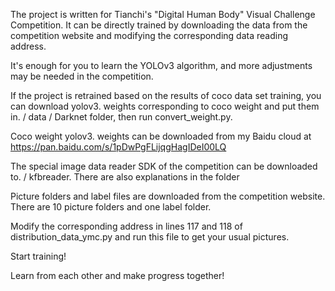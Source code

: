 The project is written for Tianchi's "Digital Human Body" Visual Challenge Competition. It can be directly trained by downloading the data from the competition website and modifying the corresponding data reading address.

It's enough for you to learn the YOLOv3 algorithm, and more adjustments may be needed in the competition.

If the project is retrained based on the results of coco data set training, you can download yolov3. weights corresponding to coco weight and put them in. / data / Darknet folder, then run convert_weight.py.

Coco weight yolov3. weights can be downloaded from my Baidu cloud at https://pan.baidu.com/s/1pDwPgFLijqgHagIDeI00LQ

The special image data reader SDK of the competition can be downloaded to. / kfbreader. There are also explanations in the folder

Picture folders and label files are downloaded from the competition website. There are 10 picture folders and one label folder.

Modify the corresponding address in lines 117 and 118 of distribution_data_ymc.py and run this file to get your usual pictures.

Start training!

Learn from each other and make progress together!
